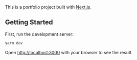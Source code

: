 This is a portfolio project built with [Next.js](https://nextjs.org/).

## Getting Started

First, run the development server:

```bash
yarn dev
```

Open [http://localhost:3000](http://localhost:3000) with your browser to see the result.
